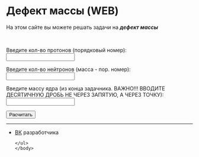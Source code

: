 
<html>
	<head>
		<title>Дефект массы (WEB)</title>
		<meta charset="utf-8">	
		<meta name="keyword" content="альфа, бета, распад, физика">
		<meta name="description" content="На этом сайте вы можете скачать программу, с помощью которой вы сможете проводить альфа и бета распады">
		<link rel="shortcut icon" href="https://w7.pngwing.com/pngs/165/985/png-transparent-atomic-theory-carbon-atomic-mass-chemical-element-atom-symmetry-chemistry-subatomic-particle.png"/>
	</head>
	<body>
		<h1>Дефект массы (WEB)</h1>
	<p>На этом сайте вы можете решать задачи на <b><em>дефект массы</em></b></p>
	<br>
 <p>Введите кол-во протонов (порядковый номер): <input type="number" class="proton"></p>
 <p>Введите кол-во нейтронов (масса - пор. номер): <input type="number" class="neitron"></p>
 <p>Введите массу ядра (из конца задачника. ВАЖНО!!! ВВОДИТЕ ДЕСЯТИЧНУЮ ДРОБЬ НЕ ЧЕРЕЗ ЗАПЯТУЮ, А ЧЕРЕЗ ТОЧКУ): <input type="number" class="yadr"></p>
 <button>Расчитать</button>
 <br>
<script src="script.js"></script>
	<hr>
	<ul>
		<li><a href="https://vk.com/whoamin">ВК</a> разработчика</li>

	</ul>  
	</body>
</html>
